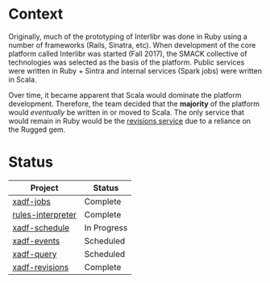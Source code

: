 # Context

Originally, much of the prototyping of Interlibr was done in Ruby
using a number of frameworks (Rails, Sinatra, etc). When development
of the core platform called Interlibr was started (Fall 2017), the
SMACK collective of technologies was selected as the basis of the
platform. Public services were written in Ruby + Sintra and internal
services (Spark jobs) were written in Scala.

Over time, it became apparent that Scala would dominate the platform
development. Therefore, the team decided that the **majority** of the
platform would *eventually* be written in or moved to Scala. The only
service that would remain in Ruby would be the [revisions
service](https://github.com/Xalgorithms/xadf-revisions) due to a
reliance on the Rugged gem.

# Status

| Project                                                               | Status      |
| --------                                                              | ---------   |
| [xadf-jobs](https://github.com/Xalgorithms/xadf-jobs)                 | Complete    |
| [rules-interpreter](https://github.com/Xalgorithms/rules-interpreter) | Complete    |
| [xadf-schedule](https://github.com/Xalgorithms/xadf-schedule)         | In Progress |
| [xadf-events](https://github.com/Xalgorithms/xadf-events)             | Scheduled   |
| [xadf-query](https://github.com/Xalgorithms/xadf-query)               | Scheduled   |
| [xadf-revisions](https://github.com/Xalgorithms/xadf-revisions)       | Complete    |
